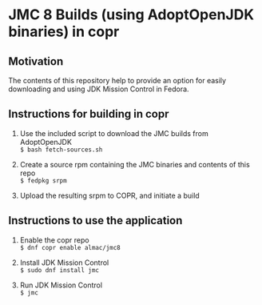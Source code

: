 # JMC 8 Builds (using AdoptOpenJDK binaries) in copr

## Motivation
The contents of this repository help to provide an option for easily downloading and using JDK Mission Control in Fedora.

## Instructions for building in copr
1. Use the included script to download the JMC builds from AdoptOpenJDK<br>
  `$ bash fetch-sources.sh`

2. Create a source rpm containing the JMC binaries and contents of this repo<br>
  `$ fedpkg srpm`

3. Upload the resulting srpm to COPR, and initiate a build

## Instructions to use the application

1. Enable the copr repo<br>
  `$ dnf copr enable almac/jmc8`

2. Install JDK Mission Control<br>
  `$ sudo dnf install jmc`

3. Run JDK Mission Control<br>
  `$ jmc`
